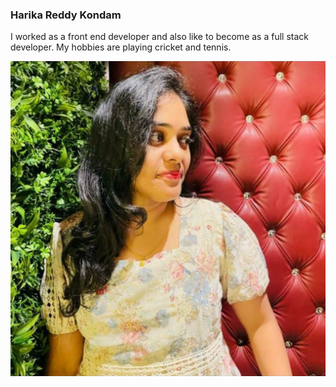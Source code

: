 ### Harika Reddy Kondam

I worked as a front end developer and also like to become as a full stack developer. My hobbies are playing cricket and tennis.

![Harika Image](Harika.jpeg)